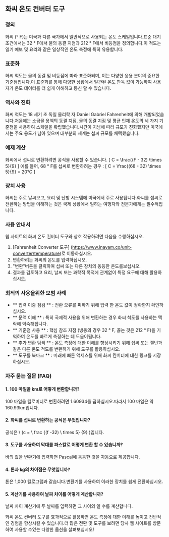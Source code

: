 ## 화씨 온도 컨버터 도구

### 정의
화씨 (° F)는 미국과 다른 국가에서 일반적으로 사용되는 온도 스케일입니다.표준 대기 조건에서는 32 ° F에서 물의 동결 지점과 212 ° F에서 비등점을 정의합니다.이 척도는 일기 예보 및 요리와 같은 일상적인 온도 측정에 특히 유용합니다.

### 표준화
화씨 척도는 물의 동결 및 비등점에 따라 표준화되며, 이는 다양한 응용 분야의 중요한 기준점입니다.이 표준화를 통해 다양한 상황에서 일관된 온도 판독 값이 가능하여 사용자가 온도 데이터를 더 쉽게 이해하고 통신 할 수 있습니다.

### 역사와 진화
화씨 척도는 18 세기 초 독일 물리학 자 Daniel Gabriel Fahrenheit에 의해 개발되었습니다.처음에는 소금물 용액의 동결 지점, 물의 동결 지점 및 평균 인체 온도의 세 가지 기준점을 사용하여 스케일을 확립했습니다.시간이 지남에 따라 규모가 진화했지만 미국에서는 주요 용도가 남아 있으며 대부분의 세계는 섭씨 규모를 채택했습니다.

### 예제 계산
화씨에서 섭씨로 변환하려면 공식을 사용할 수 있습니다.
\[ C = \frac{(F - 32) \times 5}{9} \]
예를 들어, 68 ° F를 섭씨로 변환하려는 경우 :
\[ C = \frac{(68 - 32) \times 5}{9} = 20°C \]

### 장치 사용
화씨는 주로 날씨보고, 요리 및 난방 시스템에 미국에서 주로 사용됩니다.화씨를 섭씨로 전환하는 방법을 이해하는 것은 국제 상황에서 일하는 여행자와 전문가에게는 필수적입니다.

### 사용 안내서
웹 사이트의 화씨 온도 컨버터 도구와 상호 작용하려면 다음을 수행하십시오.
1. [Fahrenheit Converter 도구] (https://www.inayam.co/unit-converter/temperature)로 이동하십시오.
2. 변환하려는 화씨의 온도를 입력하십시오.
3. "변환"버튼을 클릭하여 섭씨 또는 다른 장치의 동등한 온도를보십시오.
4. 결과를 검토하고 요리, 날씨 또는 과학적 목적에 관계없이 특정 요구에 대해 활용하십시오.

### 최적의 사용을위한 모범 사례
- ** 입력 이중 점검 ** : 전환 오류를 피하기 위해 입력 한 온도 값이 정확한지 확인하십시오.
- ** 문맥 이해 ** : 특히 국제적 사용을 위해 변환하는 경우 화씨 척도를 사용하는 맥락에 익숙해집니다.
- ** 기준점 사용 ** : 핵심 참조 지점 (냉동의 경우 32 ° F, 끓는 것은 212 ° F)을 기억하여 온도를 빠르게 측정하는 데 도움이됩니다.
- ** 추가 변환 탐색 ** : 온도 측정에 대한 이해를 향상시키기 위해 섭씨 또는 켈빈과 같은 다른 온도 척도를 변환하기 위해 도구를 활용하십시오.
- ** 도구를 북마크 ** : 미래에 빠른 액세스를 위해 화씨 컨버터에 대한 링크를 저장하십시오.

### 자주 묻는 질문 (FAQ)

#### 1. 100 마일을 km로 어떻게 변환합니까?
100 마일을 킬로미터로 변환하려면 1.60934를 곱하십시오.따라서 100 마일은 약 160.93km입니다.

#### 2. 화씨를 섭씨로 변환하는 공식은 무엇입니까?
공식은 \ (c = \ frac {(f -32) \ times 5} {9} \)입니다.

#### 3. 도구를 사용하여 막대를 파스칼로 어떻게 변환 할 수 있습니까?
바의 값을 변환기에 입력하면 Pascal에 동등한 것을 자동으로 제공합니다.

#### 4. 톤과 kg의 차이점은 무엇입니까?
톤은 1,000 킬로그램과 같습니다.변환기를 사용하여 이러한 장치를 쉽게 전환하십시오.

#### 5. 계산기를 사용하여 날짜 차이를 어떻게 계산합니까?
날짜 차이 계산기에 두 날짜를 입력하면 그 사이의 일 수를 계산합니다.

화씨 온도 컨버터 도구를 효과적으로 활용하면 온도 측정에 대한 이해를 높이고 전반적인 경험을 향상시킬 수 있습니다.더 많은 전환 및 도구를 보려면 당사 웹 사이트를 방문하여 사용할 수있는 다양한 옵션을 살펴보십시오!
